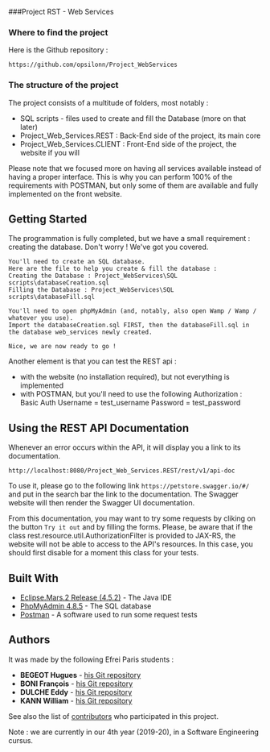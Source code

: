 ###Project RST - Web Services

### Where to find the project
Here is the Github repository :
 ```
https://github.com/opsilonn/Project_WebServices
 ```

### The structure of the project
The project consists of a multitude of folders, most notably :
* SQL scripts - files used to create and fill the Database (more on that later)
* Project_Web_Services.REST : Back-End side of the project, its main core
* Project_Web_Services.CLIENT : Front-End side of the project, the website if you will

Please note that we focused more on having all services available instead of having a proper interface.
This is why you can perform 100% of the requirements with POSTMAN, but only some of them are available and fully implemented on the front website.



## Getting Started
The programmation is fully completed, but we have a small requirement : creating the database.
Don't worry ! We've got you covered.


```
You'll need to create an SQL database.
Here are the file to help you create & fill the database :
Creating the Database : Project_WebServices\SQL scripts\databaseCreation.sql
Filling the Database : Project_WebServices\SQL scripts\databaseFill.sql

You'll need to open phpMyAdmin (and, notably, also open Wamp / Wamp / whatever you use).
Import the databaseCreation.sql FIRST, then the databaseFill.sql in the database web_services newly created.

Nice, we are now ready to go !
```

Another element is that you can test the REST api :
- with the website (no installation required), but not everything is implemented
- with POSTMAN, but you'll need to use the following Authorization :
   Basic Auth
   Username = test_username
   Password = test_password
 

## Using the REST API Documentation
Whenever an error occurs within the API, it will display you a link to its documentation.
 ```
 http://localhost:8080/Project_Web_Services.REST/rest/v1/api-doc
 ```

 To use it, please go to the following link `https://petstore.swagger.io/#/` and put in the search bar the link to the documentation. The Swagger website will then render the Swagger UI documentation.

From this documentation, you may want to try some requests by cliking on the button `Try it out` and by filling the forms. Please, be aware that if the class rest.resource.util.AuthorizationFilter is provided to JAX-RS, the website will not be able to access to the API's resources. In this case, you should first disable for a moment this class for your tests.


## Built With

* [Eclipse.Mars.2 Release (4.5.2)](https://www.eclipse.org/mars/) - The Java IDE
* [PhpMyAdmin 4.8.5](https://https://www.phpmyadmin.net) - The SQL database
* [Postman](https://learning.getpostman.com) - A software used to run some request tests
  


## Authors

It was made by the following Efrei Paris students :
* **BEGEOT Hugues** - [his Git repository](https://github.com/opsilonn)
* **BONI François** - [his Git repository](https://github.com/scorpionsdu78)
* **DULCHE Eddy** - [his Git repository](https://github.com/DulcheE)
* **KANN William** - [his Git repository](https://github.com/williamkann)

See also the list of [contributors](https://github.com/opsilonn/Project_WebServices/graphs/contributors) who participated in this project.

Note : we are currently in our 4th year (2019-20), in a Software Engineering cursus.
